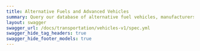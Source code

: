```yaml
---
title: Alternative Fuels and Advanced Vehicles
summary: Query our database of alternative fuel vehicles, manufacturers, fuels, engines, and hybrid/conversion systems
layout: swagger
swagger_url: /docs/transportation/vehicles-v1/spec.yml
swagger_hide_tag_headers: true
swagger_hide_footer_models: true
---
```


